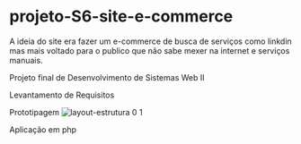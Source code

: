 # projeto-S6-site-e-commerce


A ideia do site era fazer um e-commerce de busca de serviços como linkdin mas mais voltado para o publico que não sabe mexer na internet e serviços manuais.

Projeto final de Desenvolvimento de Sistemas Web II 

Levantamento de Requisitos 

Prototipagem
![layout-estrutura 0 1](https://user-images.githubusercontent.com/53353680/210156965-51da7996-9b2a-4811-8db4-a25b587dc2ff.png)


Aplicação em php
